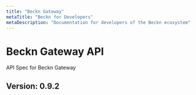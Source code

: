 ```yaml
---
title: "Beckn Gateway"
metaTitle: "Beckn for Developers"
metaDescription: "Documentation for developers of the Beckn ecosystem"
---
```


# Beckn Gateway API
API Spec for Beckn Gateway

## Version: 0.9.2